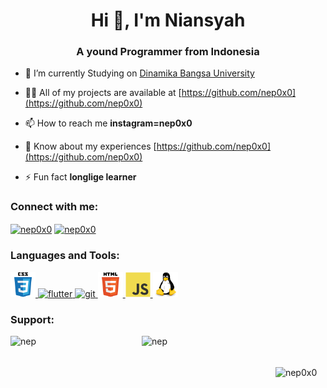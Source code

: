 <h1 align="center">Hi 👋, I'm Niansyah</h1>
<h3 align="center">A yound Programmer from Indonesia</h3>

- 🔭 I’m currently Studying on [Dinamika Bangsa University](unama.ac.id)

- 👨‍💻 All of my projects are available at [https://github.com/nep0x0](https://github.com/nep0x0)

- 📫 How to reach me **instagram=nep0x0**

- 📄 Know about my experiences [https://github.com/nep0x0](https://github.com/nep0x0)

- ⚡ Fun fact **longlige learner**

<h3 align="left">Connect with me:</h3>
<p align="left">
<!-- <a href="https://twitter.com/nep0x0" target="blank"><img align="center" src="https://raw.githubusercontent.com/rahuldkjain/github-profile-readme-generator/master/src/images/icons/Social/twitter.svg" alt="nep0x0" height="30" width="40" /></a> -->
<a href="[https://linkedin.com/in/nep0x0](https://www.linkedin.com/in/niansyah-eko-putra-5b83101a5/)" target="blank"><img align="center" src="https://raw.githubusercontent.com/rahuldkjain/github-profile-readme-generator/master/src/images/icons/Social/linked-in-alt.svg" alt="nep0x0" height="30" width="40" /></a>
<a href="https://instagram.com/nep0x0" target="blank"><img align="center" src="https://raw.githubusercontent.com/rahuldkjain/github-profile-readme-generator/master/src/images/icons/Social/instagram.svg" alt="nep0x0" height="30" width="40" /></a>
<!-- <a href="https://www.youtube.com/c/nep0x0" target="blank"><img align="center" src="https://raw.githubusercontent.com/rahuldkjain/github-profile-readme-generator/master/src/images/icons/Social/youtube.svg" alt="nep0x0" height="30" width="40" /></a>
</p> -->

<h3 align="left">Languages and Tools:</h3>
<p align="left"> <a href="https://www.w3schools.com/css/" target="_blank" rel="noreferrer"> <img src="https://raw.githubusercontent.com/devicons/devicon/master/icons/css3/css3-original-wordmark.svg" alt="css3" width="40" height="40"/> </a> <a href="https://flutter.dev" target="_blank" rel="noreferrer"> <img src="https://www.vectorlogo.zone/logos/flutterio/flutterio-icon.svg" alt="flutter" width="40" height="40"/> </a> <a href="https://git-scm.com/" target="_blank" rel="noreferrer"> <img src="https://www.vectorlogo.zone/logos/git-scm/git-scm-icon.svg" alt="git" width="40" height="40"/> </a> <a href="https://www.w3.org/html/" target="_blank" rel="noreferrer"> <img src="https://raw.githubusercontent.com/devicons/devicon/master/icons/html5/html5-original-wordmark.svg" alt="html5" width="40" height="40"/> </a> <a href="https://developer.mozilla.org/en-US/docs/Web/JavaScript" target="_blank" rel="noreferrer"> <img src="https://raw.githubusercontent.com/devicons/devicon/master/icons/javascript/javascript-original.svg" alt="javascript" width="40" height="40"/> </a> <a href="https://www.linux.org/" target="_blank" rel="noreferrer"> <img src="https://raw.githubusercontent.com/devicons/devicon/master/icons/linux/linux-original.svg" alt="linux" width="40" height="40"/> </a> </p>

<h3 align="left">Support:</h3>
<p><a href="https://www.buymeacoffee.com/nep"> <img align="left" src="https://cdn.buymeacoffee.com/buttons/v2/default-yellow.png" height="50" width="210" alt="nep" /></a><a href="https://ko-fi.com/nep"> <img align="left" src="https://cdn.ko-fi.com/cdn/kofi3.png?v=3" height="50" width="210" alt="nep" /></a></p><br><br>

<p>&nbsp;<img align="center" src="https://github-readme-stats.vercel.app/api?username=nep0x0&show_icons=true&locale=en" alt="nep0x0" /></p>
